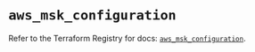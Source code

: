 # `aws_msk_configuration`

Refer to the Terraform Registry for docs: [`aws_msk_configuration`](https://registry.terraform.io/providers/hashicorp/aws/4.54.0/docs/resources/msk_configuration).
